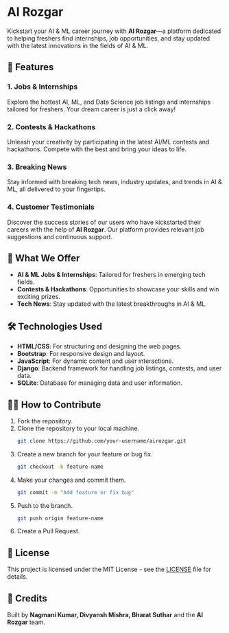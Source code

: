 # AI Rozgar

Kickstart your AI & ML career journey with **AI Rozgar**—a platform dedicated to helping freshers find internships, job opportunities, and stay updated with the latest innovations in the fields of AI & ML.

## 🚀 Features

### 1. Jobs & Internships
Explore the hottest AI, ML, and Data Science job listings and internships tailored for freshers. Your dream career is just a click away!

### 2. Contests & Hackathons
Unleash your creativity by participating in the latest AI/ML contests and hackathons. Compete with the best and bring your ideas to life.

### 3. Breaking News
Stay informed with breaking tech news, industry updates, and trends in AI & ML, all delivered to your fingertips.

### 4. Customer Testimonials
Discover the success stories of our users who have kickstarted their careers with the help of **AI Rozgar**. Our platform provides relevant job suggestions and continuous support.

## 💼 What We Offer

- **AI & ML Jobs & Internships**: Tailored for freshers in emerging tech fields.
- **Contests & Hackathons**: Opportunities to showcase your skills and win exciting prizes.
- **Tech News**: Stay updated with the latest breakthroughs in AI & ML.

## 🛠️ Technologies Used

- **HTML/CSS**: For structuring and designing the web pages.
- **Bootstrap**: For responsive design and layout.
- **JavaScript**: For dynamic content and user interactions.
- **Django**: Backend framework for handling job listings, contests, and user data.
- **SQLite**: Database for managing data and user information.

## 🧑‍💻 How to Contribute

1. Fork the repository.
2. Clone the repository to your local machine.
   ```bash
   git clone https://github.com/your-username/airozgar.git
   ```
3. Create a new branch for your feature or bug fix.
   ```bash
   git checkout -b feature-name
   ```
4. Make your changes and commit them.
   ```bash
   git commit -m "Add feature or fix bug"
   ```
5. Push to the branch.
   ```bash
   git push origin feature-name
   ```
6. Create a Pull Request.

## 📜 License

This project is licensed under the MIT License - see the [LICENSE](LICENSE) file for details.

## 🌟 Credits

Built by **Nagmani Kumar, Divyansh Mishra, Bharat Suthar** and the **AI Rozgar** team.